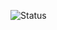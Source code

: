 


![Status](https://github-readme-stats.vercel.app/api?username=KillerBOSS2019&count_private=true&show_icons=true)
